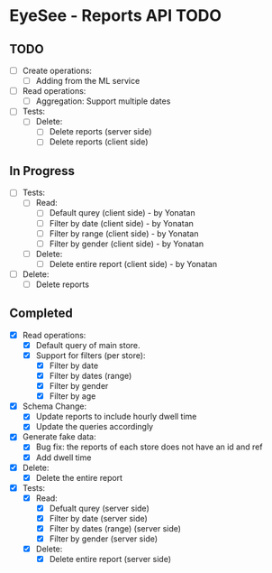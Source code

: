 # EyeSee - Reports API TODO

## TODO
- [ ] Create operations:
    - [ ] Adding from the ML service
- [ ] Read operations:
    - [ ] Aggregation: Support multiple dates
- [ ] Tests:
    - [ ] Delete:
        - [ ] Delete reports (server side)
        - [ ] Delete reports (client side)

## In Progress
- [ ] Tests:
    - [ ] Read:
        - [ ] Default qurey (client side) - by Yonatan
        - [ ] Filter by date (client side) - by Yonatan
        - [ ] Filter by range (client side) - by Yonatan
        - [ ] Filter by gender (client side) - by Yonatan
    - [ ] Delete:
        - [ ] Delete entire report (client side) - by Yonatan
- [ ] Delete:
    - [ ] Delete reports

## Completed
- [x] Read operations:
    - [x] Default query of main store.
    - [x] Support for filters (per store):
        - [x] Filter by date
        - [x] Filter by dates (range)
        - [x] Filter by gender
        - [x] Filter by age
- [x] Schema Change:
    - [x] Update reports to include hourly dwell time
    - [x] Update the queries accordingly
- [x] Generate fake data:
    - [x] Bug fix: the reports of each store does not have an id and ref
    - [x] Add dwell time
- [x] Delete:
    - [x] Delete the entire report
- [x] Tests:
    - [x] Read:
        - [x] Defualt qurey (server side)
        - [x] Filter by date (server side)
        - [x] Filter by dates (range) (server side)
        - [x] Filter by gender (server side)
    - [x] Delete:
        - [x] Delete entire report (server side)
